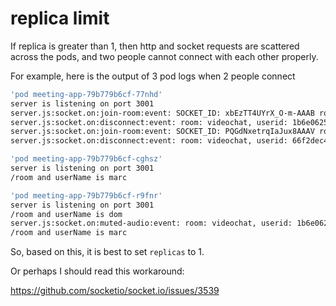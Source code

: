 # replica limit

If replica is greater than 1, then http and socket requests
are scattered across the pods, and two people cannot connect
with each other properly.

For example, here is the output of 3 pod logs when 2 people
connect

```sh
'pod meeting-app-79b779b6cf-77nhd'
server is listening on port 3001
server.js:socket.on:join-room:event: SOCKET_ID: xbEzTT4UYrX_O-m-AAAB room: videochat, userid: 1b6e0625-8001-4bf7-8632-3fd37c6132ee, userName:dom
server.js:socket.on:disconnect:event: room: videochat, userid: 1b6e0625-8001-4bf7-8632-3fd37c6132ee, user name dom
server.js:socket.on:join-room:event: SOCKET_ID: PQGdNxetrqIaJux8AAAV room: videochat, userid: 66f2dec4-cf5a-4297-8c1e-ce84b907a464, userName:marc
server.js:socket.on:disconnect:event: room: videochat, userid: 66f2dec4-cf5a-4297-8c1e-ce84b907a464, user name marc

'pod meeting-app-79b779b6cf-cghsz'
server is listening on port 3001
/room and userName is marc

'pod meeting-app-79b779b6cf-r9fnr'
server is listening on port 3001
/room and userName is dom
server.js:socket.on:muted-audio:event: room: videochat, userid: 1b6e0625-8001-4bf7-8632-3fd37c6132ee
/room and userName is marc

```

So, based on this, it is best to set `replicas` to 1.

Or perhaps I should read this workaround:

https://github.com/socketio/socket.io/issues/3539
